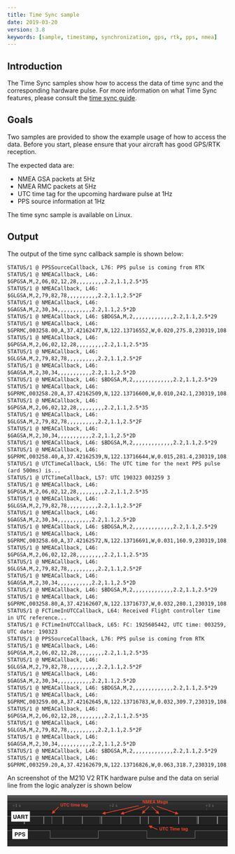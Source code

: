 ```yaml
---
title: Time Sync sample
date: 2019-03-20
version: 3.8
keywords: [sample, timestamp, synchronization, gps, rtk, pps, nmea]
---
```


## Introduction

The Time Sync samples show how to access the data of time sync and the corresponding hardware pulse.
For more information on what Time Sync features, please consult the [time sync guide](../guides/component-guide-time-sync.html).

## Goals

Two samples are provided to show the example usage of how to access the data. 
Before you start, please ensure that your aircraft has good GPS/RTK reception.

The expected data are:

- NMEA GSA packets at 5Hz
- NMEA RMC packets at 5Hz
- UTC time tag for the upcoming hardware pulse at 1Hz
- PPS source information at 1Hz

The time sync sample is available on Linux.

## Output

The output of the time sync callback sample is shown below:
```
STATUS/1 @ PPSSourceCallback, L76: PPS pulse is coming from RTK
STATUS/1 @ NMEACallback, L46: $GPGSA,M,2,06,02,12,28,,,,,,,,,2.2,1.1,2.5*35
STATUS/1 @ NMEACallback, L46: $GLGSA,M,2,79,82,78,,,,,,,,,,2.2,1.1,2.5*2F
STATUS/1 @ NMEACallback, L46: $GAGSA,M,2,30,34,,,,,,,,,,,2.2,1.1,2.5*2D
STATUS/1 @ NMEACallback, L46: $BDGSA,M,2,,,,,,,,,,,,,2.2,1.1,2.5*29
STATUS/1 @ NMEACallback, L46: $GPRMC,003258.00,A,37.42162477,N,122.13716552,W,0.020,275.8,230319,108.6,E*4B
STATUS/1 @ NMEACallback, L46: $GPGSA,M,2,06,02,12,28,,,,,,,,,2.2,1.1,2.5*35
STATUS/1 @ NMEACallback, L46: $GLGSA,M,2,79,82,78,,,,,,,,,,2.2,1.1,2.5*2F
STATUS/1 @ NMEACallback, L46: $GAGSA,M,2,30,34,,,,,,,,,,,2.2,1.1,2.5*2D
STATUS/1 @ NMEACallback, L46: $BDGSA,M,2,,,,,,,,,,,,,2.2,1.1,2.5*29
STATUS/1 @ NMEACallback, L46: $GPRMC,003258.20,A,37.42162509,N,122.13716600,W,0.010,242.1,230319,108.5,E*48
STATUS/1 @ NMEACallback, L46: $GPGSA,M,2,06,02,12,28,,,,,,,,,2.2,1.1,2.5*35
STATUS/1 @ NMEACallback, L46: $GLGSA,M,2,79,82,78,,,,,,,,,,2.2,1.1,2.5*2F
STATUS/1 @ NMEACallback, L46: $GAGSA,M,2,30,34,,,,,,,,,,,2.2,1.1,2.5*2D
STATUS/1 @ NMEACallback, L46: $BDGSA,M,2,,,,,,,,,,,,,2.2,1.1,2.5*29
STATUS/1 @ NMEACallback, L46: $GPRMC,003258.40,A,37.42162539,N,122.13716644,W,0.015,281.4,230319,108.6,E*41
STATUS/1 @ UTCTimeCallback, L56: The UTC time for the next PPS pulse (ard 500ms) is...
STATUS/1 @ UTCTimeCallback, L57: UTC 190323 003259 3 
STATUS/1 @ NMEACallback, L46: $GPGSA,M,2,06,02,12,28,,,,,,,,,2.2,1.1,2.5*35
STATUS/1 @ NMEACallback, L46: $GLGSA,M,2,79,82,78,,,,,,,,,,2.2,1.1,2.5*2F
STATUS/1 @ NMEACallback, L46: $GAGSA,M,2,30,34,,,,,,,,,,,2.2,1.1,2.5*2D
STATUS/1 @ NMEACallback, L46: $BDGSA,M,2,,,,,,,,,,,,,2.2,1.1,2.5*29
STATUS/1 @ NMEACallback, L46: $GPRMC,003258.60,A,37.42162572,N,122.13716691,W,0.031,160.9,230319,108.6,E*43
STATUS/1 @ NMEACallback, L46: $GPGSA,M,2,06,02,12,28,,,,,,,,,2.2,1.1,2.5*35
STATUS/1 @ NMEACallback, L46: $GLGSA,M,2,79,82,78,,,,,,,,,,2.2,1.1,2.5*2F
STATUS/1 @ NMEACallback, L46: $GAGSA,M,2,30,34,,,,,,,,,,,2.2,1.1,2.5*2D
STATUS/1 @ NMEACallback, L46: $BDGSA,M,2,,,,,,,,,,,,,2.2,1.1,2.5*29
STATUS/1 @ NMEACallback, L46: $GPRMC,003258.80,A,37.42162607,N,122.13716737,W,0.032,280.1,230319,108.6,E*47
STATUS/1 @ FCTimeInUTCCallback, L64: Received Flight controller time in UTC reference...
STATUS/1 @ FCTimeInUTCCallback, L65: FC: 1925605442, UTC time: 003259, UTC date: 190323
STATUS/1 @ PPSSourceCallback, L76: PPS pulse is coming from RTK
STATUS/1 @ NMEACallback, L46: $GPGSA,M,2,06,02,12,28,,,,,,,,,2.2,1.1,2.5*35
STATUS/1 @ NMEACallback, L46: $GLGSA,M,2,79,82,78,,,,,,,,,,2.2,1.1,2.5*2F
STATUS/1 @ NMEACallback, L46: $GAGSA,M,2,30,34,,,,,,,,,,,2.2,1.1,2.5*2D
STATUS/1 @ NMEACallback, L46: $BDGSA,M,2,,,,,,,,,,,,,2.2,1.1,2.5*29
STATUS/1 @ NMEACallback, L46: $GPRMC,003259.00,A,37.42162645,N,122.13716783,W,0.032,309.7,230319,108.5,E*42
STATUS/1 @ NMEACallback, L46: $GPGSA,M,2,06,02,12,28,,,,,,,,,2.2,1.1,2.5*35
STATUS/1 @ NMEACallback, L46: $GLGSA,M,2,79,82,78,,,,,,,,,,2.2,1.1,2.5*2F
STATUS/1 @ NMEACallback, L46: $GAGSA,M,2,30,34,,,,,,,,,,,2.2,1.1,2.5*2D
STATUS/1 @ NMEACallback, L46: $BDGSA,M,2,,,,,,,,,,,,,2.2,1.1,2.5*29
STATUS/1 @ NMEACallback, L46: $GPRMC,003259.20,A,37.42162679,N,122.13716826,W,0.063,318.7,230319,108.5,E*4
```
An screenshot of the M210 V2 RTK hardware pulse and the data on serial line from the logic analyzer is shown below

![Time-sync-output](../images/samples/pps-uart-logic-analyzer.png)